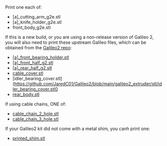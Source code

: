 Print one each of:

- \[a\]\_cutting_arm_g2e.stl
- \[a\]\_knife_holder_g2e.stl
- front_body_g2e.stl

If this is a new build, or you are using a non-release version of Galileo 2, you will also need to print these upstream Galileo files, which can be obtained from the [Galileo2 repo](https://github.com/JaredC01/Galileo2/tree/main/galileo2_extruder):

- [\[a\]\_front_bearing_holder.stl](https://github.com/JaredC01/Galileo2/blob/main/galileo2_extruder/stl/%5Ba%5D_front_bearing_holder.stl)
- [\[a\]\_front_half_g2.stl](https://github.com/JaredC01/Galileo2/blob/main/galileo2_extruder/stl/%5Ba%5D_front_half_g2.stl)
- [\[a\]\_rear_half_g2.stl](https://github.com/JaredC01/Galileo2/blob/main/galileo2_extruder/stl/%5Ba%5D_rear_half_g2.stl)
- [cable_cover.stl](https://github.com/JaredC01/Galileo2/blob/main/galileo2_extruder/stl/cable_cover.stl)
- [idler_bearing_cover.stl](https://github.com/JaredC01/Galileo2/blob/main/galileo2_extruder/stl/idler_bearing_cover.stl0
- [rear_body.stl](https://github.com/JaredC01/Galileo2/blob/main/galileo2_extruder/stl/rear_body.stl)

If using cable chains, ONE of:
- [cable_chain_2_hole.stl](https://github.com/JaredC01/Galileo2/blob/main/galileo2_extruder/stl/cable_chain_2_hole.stl)
- [cable_chain_3_hole.stl](https://github.com/JaredC01/Galileo2/blob/main/galileo2_extruder/stl/cable_chain_3_hole.stl)

If your Galileo2 kit did not come with a metal shim, you canh print one:
- [printed_shim.stl](https://github.com/JaredC01/Galileo2/blob/main/galileo2_extruder/stl/printed_shim.stl)
